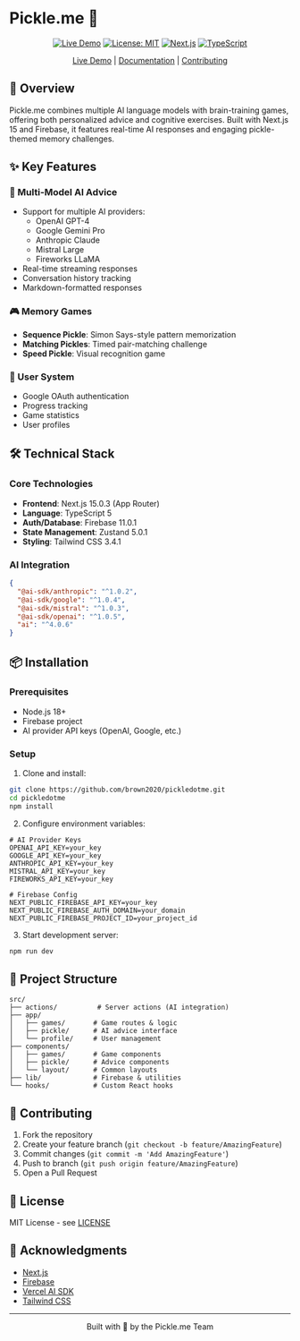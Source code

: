 # Pickle.me 🥒

<div align="center">

[![Live Demo](https://img.shields.io/badge/demo-live-green.svg)](https://pickledotme.vercel.app/)
[![License: MIT](https://img.shields.io/badge/License-MIT-yellow.svg)](https://opensource.org/licenses/MIT)
[![Next.js](https://img.shields.io/badge/Next.js-15.0.3-black)](https://nextjs.org/)
[![TypeScript](https://img.shields.io/badge/TypeScript-5.0-blue)](https://www.typescriptlang.org/)

[Live Demo](https://pickledotme.vercel.app/) | [Documentation](#documentation) | [Contributing](#contributing)

</div>

## 📖 Overview

Pickle.me combines multiple AI language models with brain-training games, offering both personalized advice and cognitive exercises. Built with Next.js 15 and Firebase, it features real-time AI responses and engaging pickle-themed memory challenges.

## ✨ Key Features

### 🤖 Multi-Model AI Advice

- Support for multiple AI providers:
  - OpenAI GPT-4
  - Google Gemini Pro
  - Anthropic Claude
  - Mistral Large
  - Fireworks LLaMA
- Real-time streaming responses
- Conversation history tracking
- Markdown-formatted responses

### 🎮 Memory Games

- **Sequence Pickle**: Simon Says-style pattern memorization
- **Matching Pickles**: Timed pair-matching challenge
- **Speed Pickle**: Visual recognition game

### 👤 User System

- Google OAuth authentication
- Progress tracking
- Game statistics
- User profiles

## 🛠️ Technical Stack

### Core Technologies

- **Frontend**: Next.js 15.0.3 (App Router)
- **Language**: TypeScript 5
- **Auth/Database**: Firebase 11.0.1
- **State Management**: Zustand 5.0.1
- **Styling**: Tailwind CSS 3.4.1

### AI Integration

```json
{
  "@ai-sdk/anthropic": "^1.0.2",
  "@ai-sdk/google": "^1.0.4",
  "@ai-sdk/mistral": "^1.0.3",
  "@ai-sdk/openai": "^1.0.5",
  "ai": "^4.0.6"
}
```

## 📦 Installation

### Prerequisites

- Node.js 18+
- Firebase project
- AI provider API keys (OpenAI, Google, etc.)

### Setup

1. Clone and install:

```bash
git clone https://github.com/brown2020/pickledotme.git
cd pickledotme
npm install
```

2. Configure environment variables:

```env
# AI Provider Keys
OPENAI_API_KEY=your_key
GOOGLE_API_KEY=your_key
ANTHROPIC_API_KEY=your_key
MISTRAL_API_KEY=your_key
FIREWORKS_API_KEY=your_key

# Firebase Config
NEXT_PUBLIC_FIREBASE_API_KEY=your_key
NEXT_PUBLIC_FIREBASE_AUTH_DOMAIN=your_domain
NEXT_PUBLIC_FIREBASE_PROJECT_ID=your_project_id
```

3. Start development server:

```bash
npm run dev
```

## 📁 Project Structure

```
src/
├── actions/          # Server actions (AI integration)
├── app/
│   ├── games/       # Game routes & logic
│   ├── pickle/      # AI advice interface
│   └── profile/     # User management
├── components/
│   ├── games/       # Game components
│   ├── pickle/      # Advice components
│   └── layout/      # Common layouts
├── lib/             # Firebase & utilities
└── hooks/           # Custom React hooks
```

## 🤝 Contributing

1. Fork the repository
2. Create your feature branch (`git checkout -b feature/AmazingFeature`)
3. Commit changes (`git commit -m 'Add AmazingFeature'`)
4. Push to branch (`git push origin feature/AmazingFeature`)
5. Open a Pull Request

## 📄 License

MIT License - see [LICENSE](LICENSE)

## 🙏 Acknowledgments

- [Next.js](https://nextjs.org/)
- [Firebase](https://firebase.google.com/)
- [Vercel AI SDK](https://sdk.vercel.ai/)
- [Tailwind CSS](https://tailwindcss.com/)

---

<div align="center">
  Built with 🥒 by the Pickle.me Team
</div>
